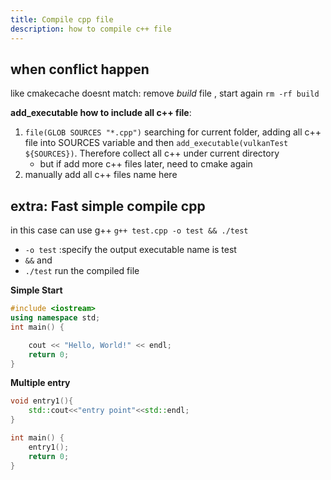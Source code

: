 ```yaml
---
title: Compile cpp file
description: how to compile c++ file
---
```



## when conflict happen

like cmakecache doesnt match: remove *build* file , start again
`rm -rf build`

  

**add_executable how to include all c++ file**:

1. `file(GLOB SOURCES "*.cpp")` searching for current folder, adding all c++ file into SOURCES variable and then `add_executable(vulkanTest ${SOURCES})`. Therefore collect all c++ under current directory
	* but if add more c++ files later, need to cmake again
2. manually add all c++ files name here





## extra: Fast simple compile cpp

in this case can use g++
`g++ test.cpp -o test && ./test`
* `-o test` :specify the output executable name is test
* `&&` and
* `./test` run the compiled file


**Simple Start**
```cpp
#include <iostream>
using namespace std;
int main() {

	cout << "Hello, World!" << endl;
	return 0;
}
```

**Multiple entry**
```cpp
void entry1(){
	std::cout<<"entry point"<<std::endl;
}

int main() {
	entry1();
	return 0;
}
```